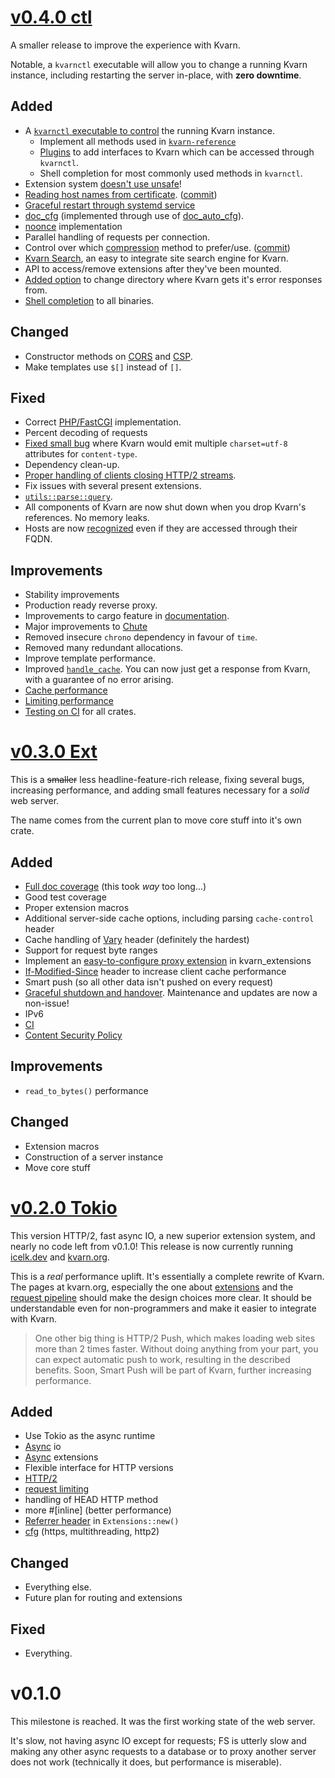# [v0.4.0 ctl](https://github.com/Icelk/kvarn/compare/v0.3.0...v0.4.0)

A smaller release to improve the experience with Kvarn.

Notable, a `kvarnctl` executable will allow you to change a running Kvarn instance, including restarting the server in-place, with **zero downtime**.

## Added

-   A [`kvarnctl` executable to control](https://kvarn.org/ctl/) the running Kvarn instance.
    -   Implement all methods used in [`kvarn-reference`](https://github.com/Icelk/kvarn-reference)
    -   [Plugins](https://doc.kvarn.org/kvarn/macro.plugin.html) to add interfaces to Kvarn which can be accessed through `kvarnctl`.
    -   Shell completion for most commonly used methods in `kvarnctl`.
-   Extension system [doesn't use unsafe](https://github.com/Icelk/kvarn/commit/83b5d10)!
-   [Reading host names from certificate](https://doc.kvarn.org/kvarn/host/struct.Host.html#method.new_name_from_cert). ([commit](https://github.com/Icelk/kvarn/commit/2bb32cb))
-   [Graceful restart through systemd service](https://github.com/Icelk/kvarn/blob/main/sample.service)
-   [doc_cfg](https://doc.rust-lang.org/beta/unstable-book/language-features/doc-cfg.html) (implemented through use of [doc_auto_cfg](https://doc.rust-lang.org/beta/unstable-book/language-features/doc-auto-cfg.html)).
-   [noonce](https://kvarn.org/nonce.) implementation
-   Parallel handling of requests per connection.
-   Control over which [compression](https://doc.kvarn.org/kvarn/host/struct.Host.html#structfield.compression_options) method to prefer/use. ([commit](https://github.com/Icelk/kvarn/commit/7cecad8))
-   [Kvarn Search](https://github.com/Icelk/kvarn-search), an easy to integrate site search engine for Kvarn.
-   API to access/remove extensions after they've been mounted.
-   [Added option](https://github.com/Icelk/kvarn/commit/1b39289) to change directory where Kvarn gets it's error responses from.
-   [Shell completion](https://github.com/Icelk/clap_autocomplete) to all binaries.

## Changed

-   Constructor methods on [CORS](https://doc.kvarn.org/kvarn/cors/) and [CSP](https://doc.kvarn.org/kvarn/csp/).
-   Make templates use `$[]` instead of `[]`.

## Fixed

-   Correct [PHP/FastCGI](https://doc.kvarn.org/kvarn_extensions/php/fn.mount_php.html) implementation.
-   Percent decoding of requests
-   [Fixed small bug](https://github.com/Icelk/kvarn/commit/482486a2) where Kvarn would emit multiple `charset=utf-8` attributes for `content-type`.
-   Dependency clean-up.
-   [Proper handling of clients closing HTTP/2 streams](https://github.com/Icelk/kvarn/commit/90aae79).
-   Fix issues with several present extensions.
-   [`utils::parse::query`](https://github.com/Icelk/kvarn/commit/957b9db).
-   All components of Kvarn are now shut down when you drop Kvarn's references. No memory leaks.
-   Hosts are now [recognized](https://github.com/Icelk/kvarn/commit/8934160) even if they are accessed through their FQDN.

## Improvements

-   Stability improvements
-   Production ready reverse proxy.
-   Improvements to cargo feature in [documentation](https://doc.kvarn.org).
-   Major improvements to [Chute](https://kvarn.org/chute/)
-   Removed insecure `chrono` dependency in favour of `time`.
-   Removed many redundant allocations.
-   Improve template performance.
-   Improved [`handle_cache`](https://doc.kvarn.org/kvarn/fn.handle_cache.html). You can now just get a response from Kvarn, with a guarantee of no error arising.
-   [Cache performance](https://github.com/Icelk/kvarn/commit/614f57b)
-   [Limiting performance](https://github.com/Icelk/kvarn/commit/fc704c6)
-   [Testing on CI](https://github.com/Icelk/kvarn/commit/38c7d7b) for all crates.

# [v0.3.0 Ext](https://github.com/Icelk/kvarn/compare/v0.2.0...v0.3.0)

This is a ~~smaller~~ less headline-feature-rich release, fixing several bugs, increasing performance, and adding small features necessary for a _solid_ web server.

The name comes from the current plan to move core stuff into it's own crate.

## Added

-   [Full doc coverage](https://doc.kvarn.org) (this took _way_ too long...)
-   Good test coverage
-   Proper extension macros
-   Additional server-side cache options, including parsing `cache-control` header
-   Cache handling of [Vary](https://kvarn.org/vary.) header (definitely the hardest)
-   Support for request byte ranges
-   Implement an [easy-to-configure proxy extension](https://doc.kvarn.org/kvarn_extensions/reverse_proxy/struct.Manager.html) in kvarn_extensions
-   [If-Modified-Since](https://doc.kvarn.org/kvarn/host/struct.Options.html#structfield.disable_if_modified_since) header to increase client cache performance
-   Smart push (so all other data isn't pushed on every request)
-   [Graceful shutdown and handover](https://kvarn.org/shutdown-handover.). Maintenance and updates are now a non-issue!
-   IPv6
-   [CI](https://github.com/Icelk/kvarn/actions)
-   [Content Security Policy](https://kvarn.org/csp.)

## Improvements

-   `read_to_bytes()` performance

## Changed

-   Extension macros
-   Construction of a server instance
-   Move core stuff

# [v0.2.0 Tokio](https://github.com/Icelk/kvarn/compare/v0.1.0...v0.2.0)

This version HTTP/2, fast async IO, a new superior extension system, and nearly no code left from v0.1.0!
This release is now currently running [icelk.dev](https://icelk.dev) and [kvarn.org](https://kvarn.org).

This is a _real_ performance uplift. It's essentially a complete rewrite of Kvarn.
The pages at kvarn.org, especially the one about [extensions](https://kvarn.org/extensions/) and
the [request pipeline](https://kvarn.org/pipeline.html) should make the design choices more clear.
It should be understandable even for non-programmers and make it easier to integrate with Kvarn.

> One other big thing is HTTP/2 Push, which makes loading web sites more than 2 times faster.
> Without doing anything from your part, you can expect automatic push to work, resulting in the
> described benefits. Soon, Smart Push will be part of Kvarn, further increasing performance.

## Added

-   Use Tokio as the async runtime
-   [Async](https://kvarn.org/async.) io
-   [Async](https://kvarn.org/async.) extensions
-   Flexible interface for HTTP versions
-   [HTTP/2](https://kvarn.org/http2.)
-   [request limiting](https://kvarn.org/limiting.)
-   handling of HEAD HTTP method
-   more #\[inline] (better performance)
-   [Referrer header](https://doc.kvarn.org/kvarn/extensions/struct.Extensions.#method.with_no_referrer) in `Extensions::new()`
-   [cfg](https://kvarn.org/cargo-features.) (https, multithreading, http2)

## Changed

-   Everything else.
-   Future plan for routing and extensions

## Fixed

-   Everything.

# v0.1.0

This milestone is reached. It was the first working state of the web server.

It's slow, not having async IO except for requests; FS is utterly slow and
making any other async requests to a database or to proxy another server does not work
(technically it does, but performance is miserable).

